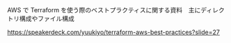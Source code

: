 AWS で Terraform を使う際のベストプラクティスに関する資料　主にディレクトリ構成やファイル構成

https://speakerdeck.com/yuukiyo/terraform-aws-best-practices?slide=27
